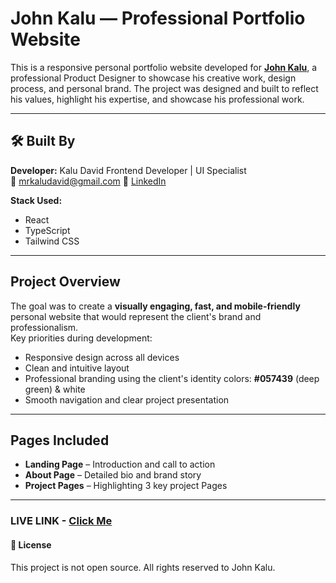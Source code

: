 # John Kalu — Professional Portfolio Website

This is a responsive personal portfolio website developed for [**John Kalu**](https://www.linkedin.com/in/john-kalu-962357230), a professional Product Designer to showcase his creative work, design process, and personal brand. The project was designed and built to reflect his values, highlight his expertise, and showcase his professional work.

---

## 🛠 Built By

**Developer:** Kalu David
Frontend Developer | UI Specialist
<br/>
📧 mrkaludavid@gmail.com
🔗 [LinkedIn](https://www.linkedin.com/in/kalu-david-a2771723a/)

**Stack Used:**
- React
- TypeScript  
- Tailwind CSS 

---

## Project Overview

The goal was to create a **visually engaging, fast, and mobile-friendly** personal website that would represent the client's brand and professionalism.  
Key priorities during development:

- Responsive design across all devices
- Clean and intuitive layout
- Professional branding using the client's identity colors: **#057439** (deep green) & white
- Smooth navigation and clear project presentation

---

## Pages Included

- **Landing Page** – Introduction and call to action  
- **About Page** – Detailed bio and brand story  
- **Project Pages** – Highlighting 3 key project Pages
  
---

### LIVE LINK - [Click Me](https://john-kalu.vercel.app/)

#### 📜 License
This project is not open source.
All rights reserved to John Kalu.
